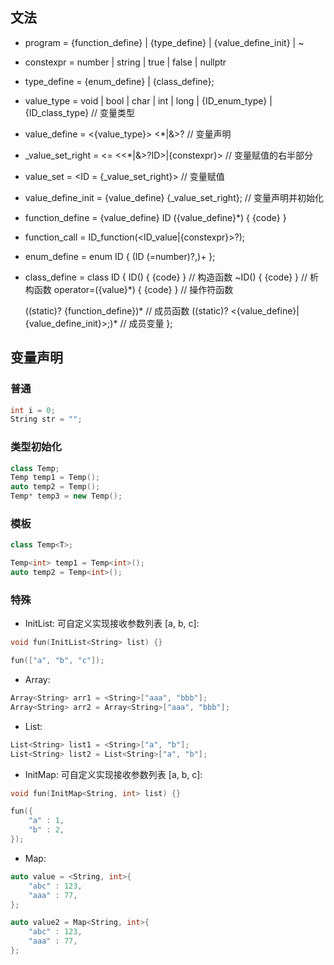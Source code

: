 ## 文法
- program = {function_define} | {type_define} | {value_define_init} | ~

- constexpr = number | string | true | false | nullptr
- type_define = {enum_define} | {class_define};

- value_type = void | bool | char | int | long | {ID_enum_type} | {ID_class_type} // 变量类型
- value_define = <{value_type}> <*|&>? <ID>                   // 变量声明
- _value_set_right = <= <<*|&>?ID>|{constexpr}>               // 变量赋值的右半部分
- value_set = <ID = {_value_set_right}>                       // 变量赋值
- value_define_init = {value_define} {_value_set_right};      // 变量声明并初始化

- function_define = {value_define} ID ({value_define}*) {
	{code}
}
- function_call = ID_function(<ID_value|{constexpr}>?);

- enum_define = enum ID { (ID (=number)?,)+ };
- class_define = class ID { 
	ID() { {code} }	                    // 构造函数
	~ID() { {code} }	                // 析构函数
	operator=({value}*) { {code} } 		// 操作符函数

	((static)? {function_define})*  	// 成员函数
	((static)? <{value_define}|{value_define_init}>;)* 		// 成员变量
};

## 变量声明
### 普通
```c++
int i = 0;
String str = "";
```
### 类型初始化
```c++
class Temp;
Temp temp1 = Temp();
auto temp2 = Temp();
Temp* temp3 = new Temp();
```

### 模板
```c++
class Temp<T>;

Temp<int> temp1 = Temp<int>();
auto temp2 = Temp<int>();
```

### 特殊
- InitList: 可自定义实现接收参数列表 [a, b, c]:
```c++
void fun(InitList<String> list) {}

fun(["a", "b", "c"]);
```

- Array: 
```c++
Array<String> arr1 = <String>["aaa", "bbb"];
Array<String> arr2 = Array<String>["aaa", "bbb"];
```
- List: 
```c++
List<String> list1 = <String>["a", "b"];
List<String> list2 = List<String>["a", "b"];
```

- InitMap: 可自定义实现接收参数列表 [a, b, c]:
```c++
void fun(InitMap<String, int> list) {}

fun({
    "a" : 1,
    "b" : 2,
});
```

- Map:
```c++
auto value = <String, int>{
    "abc" : 123,
    "aaa" : 77,
};

auto value2 = Map<String, int>{
    "abc" : 123,
    "aaa" : 77,
};
```

